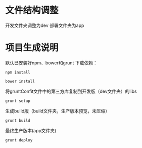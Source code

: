 # 文件结构调整

开发文件夹调整为dev
部署文件夹为app


# 项目生成说明

默认已安装好npm、bower和grunt
下载依赖：

```
npm install
```

```
bower install
```

将gruntConfit文件中的第三方库复制到开发版（dev文件夹）的libs

```
grunt setup
```

生成build版（build文件夹，生产版本预览，未压缩）

```
grunt build
```

最终生产版本(app文件夹)
```
grunt deploy
```


